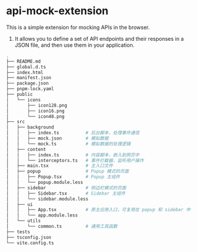 # api-mock-extension

This is a simple extension for mocking APIs in the browser.

1. It allows you to define a set of API endpoints and their responses in a JSON file, and then use them in your application.

```bash
.
├── README.md
├── global.d.ts
├── index.html
├── manifest.json
├── package.json
├── pnpm-lock.yaml
├── public
│   └── icons
│       ├── icon128.png
│       ├── icon16.png
│       └── icon48.png
├── src
│   ├── background
│   │   ├── index.ts          # 后台脚本，处理事件通信
│   │   ├── mock.json         # 模拟数据
│   │   └── mock.ts           # 模拟数据的处理逻辑
│   ├── content
│   │   ├── index.ts          # 内容脚本，嵌入到网页中
│   │   └── interceptors.ts   # 事件拦截器，监听用户操作
│   ├── main.tsx              # 主入口文件
│   ├── popup                 # Popup 模式的页面
│   │   ├── Popup.tsx         # Popup 主组件
│   │   └── popup.module.less
│   ├── sidebar               # 侧边栏模式的页面
│   │   ├── Sidebar.tsx       # Sidebar 主组件
│   │   └── sidebar.module.less
│   ├── ui
│   │   ├── App.tsx           # 原主应用入口，可复用在 popup 和 sidebar 中
│   │   └── app.module.less
│   └── utils
│       └── common.ts         # 通用工具函数
├── tests
├── tsconfig.json
└── vite.config.ts
```
